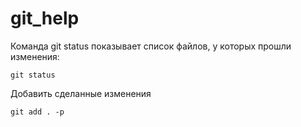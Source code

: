 # git_help

Команда git status показывает список файлов, у которых прошли изменения:  

    git status
    
Добавить сделанные изменения  

    git add . -p
    
    
     
